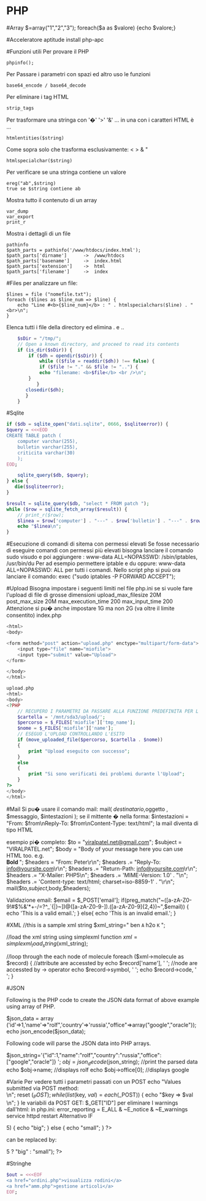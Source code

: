 PHP
===
#Array
    $=array("1","2","3");
    foreach($a as $valore) {echo $valore;}
		
#Acceleratore
    aptitude install php-apc

#Funzioni utili
Per provare il PHP

    phpinfo();
Per Passare i parametri con spazi ed altro uso le funzioni

    base64_encode / base64_decode
Per eliminare i tag HTML

    strip_tags 
Per trasformare una stringa con '�' '>' '&' ... in una con i caratteri HTML &egrave; ...

    htmlentities($string)
Come sopra solo che trasforma esclusivamente: < > & " 

    htmlspecialchar($string)
Per verificare se una stringa contiene un valore

    ereg("ab",$string)
    true se $string contiene ab
Mostra tutto il contenuto di un array

    var_dump		
    var_export
    print_r		
Mostra i dettagli di un file

    pathinfo
    $path_parts = pathinfo('/www/htdocs/index.html');
    $path_parts['dirname']	 	-> 	/www/htdocs
    $path_parts['basename'] 	-> 	index.html
    $path_parts['extension'] 	-> 	html
    $path_parts['filename'] 	-> 	index

#Files
per analizzare un file:

    $lines = file ("nomefile.txt");
    foreach ($lines as $line_num => $line) {
        echo "Line #<b>{$line_num}</b> : " . htmlspecialchars($line) . "<br>\n";
    }

Elenca tutti i file della directory ed elimina . e ..
```php
    $sDir = "/tmp/";
    // Open a known directory, and proceed to read its contents
    if (is_dir($sDir)) {
        if ($dh = opendir($sDir)) {
            while (($file = readdir($dh)) !== false) {
	        if ($file != "." && $file != "..") {
		    echo "filename: <b>$file</b> <br />\n";
		} 
           }
       closedir($dh);
       }
    }
```

#Sqlite
```php
if ($db = sqlite_open("dati.sqlite", 0666, $sqliteerror)) {
$query = <<<EOD
CREATE TABLE patch (
	computer varchar(255), 
	bulletin varchar(255),
	criticita varchar(30)
	);
EOD;

	sqlite_query($db, $query);
} else {
   die($sqliteerror);
}

$result = sqlite_query($db, "select * FROM patch ");
while ($row = sqlite_fetch_array($result)) {
	// print_r($row);
	$linea = $row['computer'] . "---" . $row['bulletin'] . "---" . $row['criticita']."+++" ;
 	echo "$linea\n";
}
```

#Esecuzione di comandi di sitema con permessi elevati
Se fosse necessario di eseguire comandi con permessi più elevati bisogna lanciare il comando
sudo visudo 
e poi aggiungere :
www-data ALL=NOPASSWD: /sbin/iptables, /usr/bin/du
Per ad esempio permettere iptable e du
oppure:
www-data ALL=NOPASSWD: ALL
per tutti i comandi.
Nello script php si puù ora lanciare il comando:
exec ("sudo iptables -P FORWARD ACCEPT");

#Upload
Bisogna impostare i seguenti limiti nel file php.ini se si vuole fare l'upload di file di grosse dimensioni
upload_max_filesize 20M
post_max_size 20M
max_execution_time 200
max_input_time 200
Attenzione si pu� anche impostare 1G ma non 2G (va oltre il limite consentito)
index.php
```php
<html>
<body>

<form method="post" action="upload.php" enctype="multipart/form-data">
    <input type="file" name="miofile">
    <input type="submit" value="Upload">
</form>

</body>
</html>

upload.php
<html>
<body>
<?PHP
    // RECUPERO I PARAMETRI DA PASSARE ALLA FUNZIONE PREDEFINITA PER L'UPLOAD
    $cartella = '/mnt/sda3/upload/';
    $percorso = $_FILES['miofile']['tmp_name'];
    $nome = $_FILES['miofile']['name'];
    // ESEGUO L'UPLOAD CONTROLLANDO L'ESITO
    if (move_uploaded_file($percorso, $cartella . $nome))
    {
        print "Upload eseguito con successo";
    }
    else
    {
        print "Si sono verificati dei problemi durante l'Upload";
    }
?>
</body>
</html>
```
#Mail
Si pu� usare il comando mail:
mail( $destinatario,$oggetto , $messaggio, $intestazioni );
se il mittente � nella forma:
$intestazioni = "From: $from\nReply-To: $from\nContent-Type: text/html";
la mail diventa di tipo HTML

esempio pi� completo:
$to = "viralpatel.net@gmail.com";
$subject = "VIRALPATEL.net";
$body = "Body of your message here you can use HTML too. e.g. <br> <b> Bold </b>";
$headers = "From: Peter\r\n";
$headers .= "Reply-To: info@yoursite.com\r\n";
$headers .= "Return-Path: info@yoursite.com\r\n";
$headers .= "X-Mailer: PHP5\n";
$headers .= 'MIME-Version: 1.0' . "\n";
$headers .= 'Content-type: text/html; charset=iso-8859-1' . "\r\n";
mail($to,$subject,$body,$headers);

Validazione email:
$email = $_POST['email'];
if(preg_match("~([a-zA-Z0-9!#$%&amp;'*+-/=?^_`{|}~])@([a-zA-Z0-9-]).([a-zA-Z0-9]{2,4})~",$email)) {
	echo 'This is a valid email.';
} else{
	echo 'This is an invalid email.';
} 

#XML
//this is a sample xml string
$xml_string="<?xml version='1.0'?>
<moleculedb>
    <molecule name='Benzine'>
        <symbol>ben</symbol>
        <code>A</code>
    </molecule>
    <molecule name='Water'>
        <symbol>h2o</symbol>
        <code>K</code>
    </molecule>
</moleculedb>";

//load the xml string using simplexml function
$xml = simplexml_load_string($xml_string);

//loop through the each node of molecule
foreach ($xml->molecule as $record)
{
   //attribute are accessted by
   echo $record['name'], '  ';
   //node are accessted by -> operator
   echo $record->symbol, '  ';
   echo $record->code, '<br />';
}


#JSON


Following is the PHP code to create the JSON data format of above example using array of PHP.

$json_data = array ('id'=>1,'name'=>"rolf",'country'=>'russia',"office"=>array("google","oracle"));
echo json_encode($json_data);

Following code will parse the JSON data into PHP arrays.

$json_string='{"id":1,"name":"rolf","country":"russia","office":["google","oracle"]} ';
$obj=json_decode($json_string);
//print the parsed data
echo $obj->name; //displays rolf
echo $obj->office[0]; //displays google

#Varie
Per vedere tutti i parametri passati con un POST
echo "Values submitted via POST method:<br />\n";
reset ($_POST);
while (list ($key, $val) = each ($_POST)) {
    echo "$key => $val<br />\n";
}
le variabili da POST GET:
$_GET["ID"]
per eliminare I warnings dall'html: in php.ini:
	error_reporting = E_ALL & ~E_notice & ~E_warnings
service httpd restart
Alternativo IF
<?php
if ($a > 5) {
   echo "big";
} else {
   echo "small";
}
?>
can be replaced by:
<?php
echo ($a > 5 ? "big" : "small");
?>

#Stringhe
```php
$out = <<<EOF
<a href="ordini.php">visualizza rodini</a>
<a href="amm.php">gestione articoli</a>
EOF;
```
